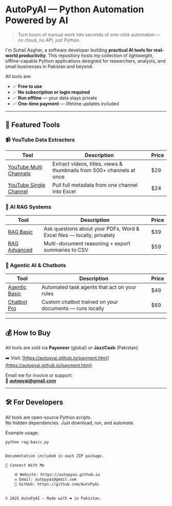 # AutoPyAI — Python Automation Powered by AI

> Turn hours of manual work into seconds of one-click automation — no cloud, no API, just Python.

I'm Suhail Asghar, a software developer building **practical AI tools for real-world productivity**. This repository hosts my collection of lightweight, offline-capable Python applications designed for researchers, analysts, and small businesses in Pakistan and beyond.

All tools are:
- ✅ **Free to use**
- ✅ **No subscription or login required**
- ✅ **Run offline** — your data stays private
- ✅ **One-time payment** — lifetime updates included

---

## 🚀 Featured Tools

### 📹 YouTube Data Extractors
| Tool | Description | Price |
|------|-------------|-------|
| [YouTube Multi Channels](https://autopyai.github.io/youtube-multi.html) | Extract videos, titles, views & thumbnails from 500+ channels at once | $29 |
| [YouTube Single Channel](https://autopyai.github.io/youtube-single.html) | Pull full metadata from one channel into Excel | $24 |

### 🤖 AI RAG Systems
| Tool | Description | Price |
|------|-------------|-------|
| [RAG Basic](https://autopyai.github.io/rag-basic.html) | Ask questions about your PDFs, Word & Excel files — locally, privately | $39 |
| [RAG Advanced](https://autopyai.github.io/rag-advanced.html) | Multi-document reasoning + export summaries to CSV | $59 |

### 🧠 Agentic AI & Chatbots
| Tool | Description | Price |
|------|-------------|-------|
| [Agentic Basic](https://autopyai.github.io/agentic-basic.html) | Automated task agents that act on your rules | $49 |
| [Chatbot Pro](https://autopyai.github.io/chatbot-pro.html) | Custom chatbot trained on your documents — runs locally | $69 |

---

## 💰 How to Buy

All tools are sold via **Payoneer** (global) or **JazzCash** (Pakistan).

➡️ Visit: [https://autopyai.github.io/payment.html](https://autopyai.github.io/payment.html)

Email me for invoice or support:  
📧 **autopyai@gmail.com**

---

## 🛠️ For Developers

All tools are open-source Python scripts.  
No hidden dependencies. Just download, run, and automate.

Example usage:
```bash
python rag-basic.py


Documentation included in each ZIP package. 
 
📌 Connect With Me 

    🌐 Website: https://autopyai.github.io   
    ✉️ Email: autopyai@gmail.com   
    💼 GitHub: https://github.com/AutoPyAi   
       

© 2025 AutoPyAI — Made with ❤️ in Pakistan. 
